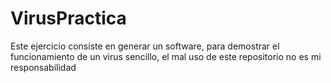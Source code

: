# VirusPractica
Este ejercicio consiste en generar un software, para demostrar el funcionamiento de un virus sencillo, el mal uso de este repositorio no es mi responsabilidad
